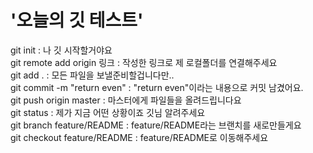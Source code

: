 


# '오늘의 깃 테스트'

git init : 나 깃 시작할거야요<br/>
git remote add origin 링크 : 작성한 링크로 제 로컬폴더를 연결해주세요<br/>
git add . : 모든 파일을 보낼준비할겁니다만..<br/>
git commit -m "return even" : "return even"이라는 내용으로 커밋 남겼어요.<br/>
git push origin master : 마스터에게 파일들을 올려드립니다요<br/>
git status : 제가 지금 어떤 상황이죠 깃님 알려주세요<br/>
git branch feature/README : feature/README라는 브랜치를 새로만들게요<br/>
git checkout feature/README : feature/README로 이동해주세요<br/>
